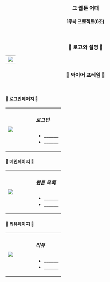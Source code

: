 <h3 align="center"><b>그 웹툰 어때</b></h3>

<h4 align="center">1주차 프로젝트(6조)</h4>
<br>


<h3 align="center"><b>📢 로고와 설명 📢</b></h3>

<table width="10%">
    <tr>
        <td width="100%"><img src="https://user-images.githubusercontent.com/110237141/182097429-1334fcbb-4263-46b9-87d6-548f885e80b1.png" /></td>
    </tr>
    
</table>






<h3 align="center"><b>📢 와이어 프레임 📢</b></h3>
<br>
<h4><b>📰 로그인페이지 📰</b></h4>

<table width="100%">
    <tr>
        <td width="50%"><img src="https://user-images.githubusercontent.com/110237141/182098738-06b148f7-fc91-40bc-a6b9-7e886da8d314.jpg" /></td>
        <td width="50%">
            <h5>로그인</h5>
            <ul>
                <li>______</li>
                <li>______</li>
            </ul>
        </td>
    </tr>
</table>

<h4><b>📰 메인페이지 📰</b></h4>

<table width="100%">
    <tr>
        <td width="50%"><img src=https://user-images.githubusercontent.com/110237141/182099314-e7b13364-3175-4d4b-a69e-d99e98cc23c8.png /></td>
        <td width="50%">
            <h5>웹툰 목록</h5>
            <ul>
                <li>______</li>
                <li>______</li>
            </ul>
        </td>
    </tr>
</table>

<h4><b>📰 리뷰페이지 📰</b></h4>

<table width="100%">
    <tr>
        <td width="50%"><img src=https://user-images.githubusercontent.com/110237141/182099511-175c5d77-479f-41b6-8465-397d11f3e5d2.jpg /></td>
        <td width="50%">
            <h5>리뷰</h5>
            <ul>
                <li>______</li>
                <li>______</li>
            </ul>
        </td>
    </tr>
</table>
